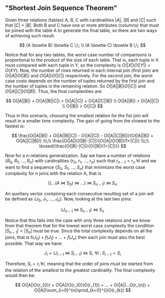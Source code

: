 ## "Shortest Join Sequence Theorem"

Given three relations (tables) A, B, C with cardinalities $|A|$, $|B|$ and $|C|$ such that $|C|$ < $|B|$. Both B and C have one or more attributes (columns) that must be joined with the table A to generate the final table, so there are two ways of achieving such result:

$$ 
    (A \bowtie B) \bowtie C \;\; \\
    (A \bowtie C) \bowtie B \;\;
$$

Notice that for any two tables, the worst case number of comparisons is proportional to the product of the size of each table. That is, each tuple in X must compared with each tuple in Y, so the complexity is $O(|X|)O(|Y|) \;=\;O(XY)$. Now, the number of rows returned in each internal join (first join) are $O(|A|)O(|B|)$ and $O(|A|)O(|C|)$ respectively. For the second join, the worst case costs depends on the number of tuples returned by the first join and the number of tuples in the remaining relation. So $O(|A||B|)O(|C|)$ and $O(|A||C|)O(|B|)$. Thus, the final complexities are:

$$
    O(|A||B|) + O(|A||B||C|) > O(|A||C|) + O(|A||C||B|) \\
    O(|A||B|) > O(|A||C|) \\
    O(|B|) > O(|C|)
$$

Thus in this scenario, choosing the smallest relation for the fist join will result in a smaller time complexity. The gain of going from the slowest to the fastest is:

$$ 
    \frac{O(|A||B|) + O(|A||B||C|) - O(|A||C|) - O(|A||C||B|)}{O(|A||B|) + O(|A||C||B|)} \\\;\\
    \frac{O(|A|)O(|B|-|C|)}{O(|A|)O(|B|)(1+|C|)} \\\;\\
    \boxed{\frac{O(|B|-|C|)}{O(|B|)(1+|C|)}}
$$

Now for a n-relations generalization. Say we have a number of relations $\{R_{0},\;R_{1},\;...,\;R_{n}\}$ with cardinalities $\{r_{0},\;r_{1},\;...,\;r_{n}\}$ such that $r_{n-1} < r_{n} \; \forall i$ and we want to find a sequence $\{S_{0},\;S_{1},\;...,\;S_{n}\}$ that minimizes the worst case complexity for n joins with the relation A, that is 

$$ ((...(A\bowtie S_{0})\bowtie...)\bowtie S_{n-1})\bowtie S_{n} $$

An auxiliary vector containing each consecutive resulting set of a join will be defined as $\{J_{0},\;J_{1},\;...,\;J_{n}\}$. Now, looking at the last two joins:

$$ (J_{n-1}\bowtie S_{n-1}) \bowtie S_{n} $$

Notice that this falls into the case with only three relations and we know from that theorem that for the lowest worst case complexity the condition $|S_{n-1}| < |S_{n}|$ must be true. Since the total complexity depends on all the joins, that is f($J_{0}) + f(J_{1}) + ... + f(J_{n})$ then each join must also the best possible. That way we have:

$$ 
    J_{i} = (J_{i-1}\bowtie S_{i-1}) \bowtie S_{i} \;\; \forall i \; : \; S_{i-1} < S_{i}
$$

Therefore, $S_{i} = r_{i} \; \forall i$, meaning that the order of joins must be started from the relation of the smallest to the greatest cardinality. The final complexity would then be:

$$
    O(|A|)O(r_{0}) + O(|A|)O(r_{0})O(r_{1}) + ... + O(|A|)...O(r_{n}) = O(|A|)\sum_{i=0}^{n}\prod_{k=0}^{i}O(r_{k})
$$